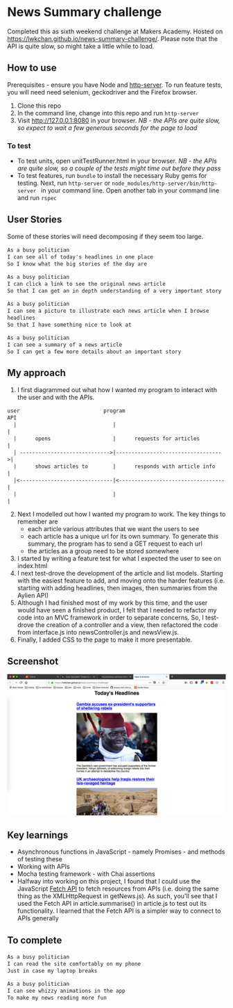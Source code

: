 # News Summary challenge

Completed this as sixth weekend challenge at Makers Academy. Hosted on https://lwkchan.github.io/news-summary-challenge/. Please note that the API is quite slow, so might take a little while to load.

## How to use

Prerequisites - ensure you have Node and [http-server](https://www.npmjs.com/package/http-server). To run feature tests, you will need need selenium, geckodriver and the Firefox browser.

1. Clone this repo
2. In the command line, change into this repo and run ```http-server```
3. Visit http://127.0.0.1:8080 in your browser. *NB - the APIs are quite slow, so expect to wait a few generous seconds for the page to load*

### To test

* To test units, open unitTestRunner.html in your browser. *NB - the APIs are quite slow, so a couple of the tests might time out before they pass*
* To test features, run ```bundle``` to install the necessary Ruby gems for testing. Next, run ```http-server``` or ```node_modules/http-server/bin/http-server ``` in your command line. Open another tab in your command line and run ```rspec```

## User Stories

Some of these stories will need decomposing if they seem too large.

```
As a busy politician
I can see all of today's headlines in one place
So I know what the big stories of the day are
```

```
As a busy politician
I can click a link to see the original news article
So that I can get an in depth understanding of a very important story
```

```
As a busy politician
I can see a picture to illustrate each news article when I browse headlines
So that I have something nice to look at
```

```
As a busy politician
I can see a summary of a news article
So I can get a few more details about an important story
```
## My approach

1. I first diagrammed out what how I wanted my program to interact with the user and with the APIs.

```
user                           program                               API
  |                               |                                   |
  |      opens                    |      requests for articles        |
  | ----------------------------->|---------------------------------->|
  |      shows articles to        |      responds with article info   |
  |<------------------------------|<----------------------------------|
  |                               |                                   |
```
2. Next I modelled out how I wanted my program to work. The key things to remember are
      * each article various attributes that we want the users to see
      * each article has a unique url for its own summary. To generate this summary, the program has to send a GET request to each url
      * the articles as a group need to be stored somewhere
3. I started by writing a feature test for what I expected the user to see on index.html
4. I next test-drove the development of the article and list models. Starting with the easiest feature to add, and moving onto the harder features (i.e. starting with adding headlines, then images, then summaries from the Aylien API)
5. Although I had finished most of my work by this time, and the user would have seen a finished product, I felt that I needed to refactor my code into an MVC framework in order to separate concerns. So, I test-drove the creation of a controller and a view, then refactored the code from interface.js into newsController.js and newsView.js.
6. Finally, I added CSS to the page to make it more presentable.

## Screenshot

<img src="images/screenshot.png" width="600">

## Key learnings

* Asynchronous functions in JavaScript - namely Promises - and methods of testing these
* Working with APIs
* Mocha testing framework - with Chai assertions
* Halfway into working on this project, I found that I could use the JavaScript [Fetch API](https://developer.mozilla.org/en-US/docs/Web/API/Fetch_API) to fetch resources from APIs (i.e. doing the same thing as the XMLHttpRequest in getNews.js). As such, you'll see that I used the Fetch API in article.summarise() in article.js to test out its functionality. I learned that the Fetch API is a simpler way to connect to APIs generally

## To complete

```
As a busy politician
I can read the site comfortably on my phone
Just in case my laptop breaks
```
```
As a busy politician
I can see whizzy animations in the app
To make my news reading more fun
```
